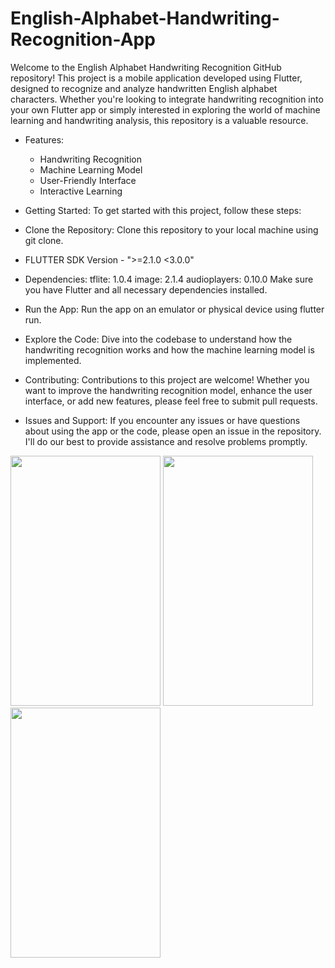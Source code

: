 # English-Alphabet-Handwriting-Recognition-App
Welcome to the English Alphabet Handwriting Recognition GitHub repository! This project is a mobile application developed using Flutter, designed to recognize and analyze handwritten English alphabet characters. Whether you're looking to integrate handwriting recognition into your own Flutter app or simply interested in exploring the world of machine learning and handwriting analysis, this repository is a valuable resource.

* Features:
    * Handwriting Recognition
    * Machine Learning Model
    * User-Friendly Interface
    * Interactive Learning

* Getting Started:
To get started with this project, follow these steps:

* Clone the Repository: Clone this repository to your local machine using git clone.
* FLUTTER SDK Version - ">=2.1.0 <3.0.0"

* Dependencies:
tflite: 1.0.4
image: 2.1.4
audioplayers: 0.10.0
Make sure you have Flutter and all necessary dependencies installed.

* Run the App: Run the app on an emulator or physical device using flutter run.

* Explore the Code: 
Dive into the codebase to understand how the handwriting recognition works and how the machine learning model is implemented.

* Contributing:
Contributions to this project are welcome! Whether you want to improve the handwriting recognition model, enhance the user interface, or add new features, please feel free to submit pull requests.

* Issues and Support:
If you encounter any issues or have questions about using the app or the code, please open an issue in the repository. I'll do our best to provide assistance and resolve problems promptly.

<div style="display:flex,justify-content:center,align-item:center">
<img src="https://res.cloudinary.com/djhdjpjef/image/upload/v1694410659/Screenshot_1692805556_xr16dn.png" width="240" height="400">
<img src="https://res.cloudinary.com/djhdjpjef/image/upload/v1694410148/page_1_kdtymn.png"  width="240" height="400">
<img src="https://res.cloudinary.com/djhdjpjef/image/upload/v1694410185/page_2_g7xuuc.png" width="240" height="400">
</div>
